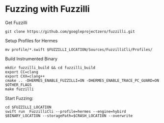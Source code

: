 # Fuzzing with Fuzzilli

Get Fuzzilli
```shell
git clone https://github.com/googleprojectzero/fuzzilli.git
```

Setup Profiles for Hermes
```shell
mv profile/*.swift $FUZZILLI_LOCATION/Sources/FuzzilliCli/Profiles/
```

Build Instrumented Binary
```shell
mkdir fuzzilli_build && cd fuzzilli_build
export CC=clang
export CXX=clang++
cmake .. -DHERMES_ENABLE_FUZZILLI=ON -DHERMES_ENABLE_TRACE_PC_GUARD=ON $OTHER_FLAGS
make fuzzilli
```

Start Fuzzing:
```shell
cd $FUZZILLI_LOCATION
swift run  FuzzilliCli --profile=hermes --engine=hybird $BINARY_LOCATION --storagePath=$CRASH_LOCATION --overwrite
```
